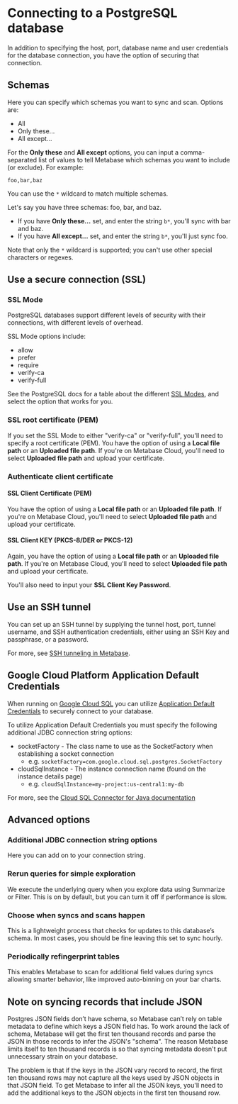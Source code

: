 # Connecting to a PostgreSQL database

In addition to specifying the host, port, database name and user credentials for the database connection, you have the option of securing that connection.


## Schemas

Here you can specify which schemas you want to sync and scan. Options are:

- All
- Only these...
- All except...

For the **Only these** and **All except** options, you can input a comma-separated list of values to tell Metabase which schemas you want to include (or exclude). For example:

```
foo,bar,baz
```

You can use the `*` wildcard to match multiple schemas.

Let's say you have three schemas: foo, bar, and baz.

- If you have **Only these...** set, and enter the string `b*`, you'll sync with bar and baz.
- If you have **All except...** set, and enter the string `b*`, you'll just sync foo.

Note that only the `*` wildcard is supported; you can't use other special characters or regexes.

## Use a secure connection (SSL)

### SSL Mode

PostgreSQL databases support different levels of security with their connections, with different levels of overhead.

SSL Mode options include:

- allow
- prefer
- require
- verify-ca
- verify-full

See the PostgreSQL docs for a table about the different [SSL Modes][ssl-modes], and select the option that works for you.

### SSL root certificate (PEM)

If you set the SSL Mode to either "verify-ca" or "verify-full", you'll need to specify a root certificate (PEM). You have the option of using a **Local file path** or an **Uploaded file path**. If you're on Metabase Cloud, you'll need to select **Uploaded file path** and upload your certificate.

### Authenticate client certificate

#### SSL Client Certificate (PEM)

You have the option of using a **Local file path** or an **Uploaded file path**. If you're on Metabase Cloud, you'll need to select **Uploaded file path** and upload your certificate.

#### SSL Client KEY (PKCS-8/DER or PKCS-12)

Again, you have the option of using a **Local file path** or an **Uploaded file path**. If you're on Metabase Cloud, you'll need to select **Uploaded file path** and upload your certificate.

You'll also need to input your **SSL Client Key Password**.

## Use an SSH tunnel

You can set up an SSH tunnel by supplying the tunnel host, port, tunnel username, and SSH authentication credentials, either using an SSH Key and passphrase, or a password.

For more, see [SSH tunneling in Metabase][ssh-tunnel].

## Google Cloud Platform Application Default Credentials

When running on [Google Cloud SQL][gcp-cloud-sql] you can utilize [Application Default Credentials][gcp-adc] to securely connect to your database.

To utilize Application Default Credentials you must specify the following additional JDBC connection string options:

- socketFactory - The class name to use as the SocketFactory when establishing a socket connection
  - e.g. `socketFactory=com.google.cloud.sql.postgres.SocketFactory`
- cloudSqlInstance - The instance connection name (found on the instance details page)
  - e.g. `cloudSqlInstance=my-project:us-central1:my-db`

For more, see the [Cloud SQL Connector for Java documentation][gcp-cloud-sql-connector]

## Advanced options

### Additional JDBC connection string options

Here you can add on to your connection string.

### Rerun queries for simple exploration

We execute the underlying query when you explore data using Summarize or Filter. This is on by default, but you can turn it off if performance is slow.

### Choose when syncs and scans happen

This is a lightweight process that checks for updates to this database’s schema. In most cases, you should be fine leaving this set to sync hourly.

### Periodically refingerprint tables

This enables Metabase to scan for additional field values during syncs allowing smarter behavior, like improved auto-binning on your bar charts.

## Note on syncing records that include JSON

Postgres JSON fields don’t have schema, so Metabase can’t rely on table metadata to define which keys a JSON field has. To work around the lack of schema, Metabase will get the first ten thousand records and parse the JSON in those records to infer the JSON's "schema". The reason Metabase limits itself to ten thousand records is so that syncing metadata doesn't put unnecessary strain on your database.

The problem is that if the keys in the JSON vary record to record, the first ten thousand rows may not capture all the keys used by JSON objects in that JSON field. To get Metabase to infer all the JSON keys, you'll need to add the additional keys to the JSON objects in the first ten thousand row.

[ssl-modes]: https://jdbc.postgresql.org/documentation/head/ssl-client.html
[ssh-tunnel]: ../ssh-tunnel-for-database-connections.html
[gcp-cloud-sql]: https://cloud.google.com/sql
[gcp-adc]: https://developers.google.com/identity/protocols/application-default-credentials
[gcp-cloud-sql-connector]: https://github.com/GoogleCloudPlatform/cloud-sql-jdbc-socket-factory/blob/main/docs/jdbc-postgres.md#creating-the-jdbc-url

